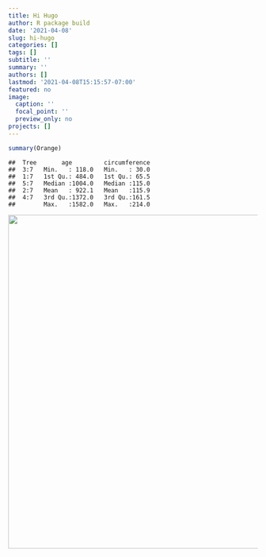 ```yaml
---
title: Hi Hugo
author: R package build
date: '2021-04-08'
slug: hi-hugo
categories: []
tags: []
subtitle: ''
summary: ''
authors: []
lastmod: '2021-04-08T15:15:57-07:00'
featured: no
image:
  caption: ''
  focal_point: ''
  preview_only: no
projects: []
---
```



```r
summary(Orange)
```

```
##  Tree       age         circumference  
##  3:7   Min.   : 118.0   Min.   : 30.0  
##  1:7   1st Qu.: 484.0   1st Qu.: 65.5  
##  5:7   Median :1004.0   Median :115.0  
##  2:7   Mean   : 922.1   Mean   :115.9  
##  4:7   3rd Qu.:1372.0   3rd Qu.:161.5  
##        Max.   :1582.0   Max.   :214.0
```

<img src="{{< blogdown/postref >}}index_files/figure-html/unnamed-chunk-2-1.png" width="672" />

